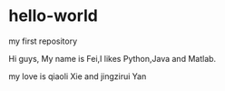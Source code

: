 # hello-world
my first repository

Hi guys,
My name is Fei,I likes Python,Java and Matlab.

my love is qiaoli Xie and jingzirui Yan
